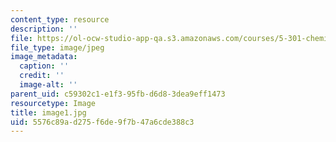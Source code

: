 ```yaml
---
content_type: resource
description: ''
file: https://ol-ocw-studio-app-qa.s3.amazonaws.com/courses/5-301-chemistry-laboratory-techniques-january-iap-2012/5576c89ad275f6de9f7b47a6cde388c3_image1.jpg
file_type: image/jpeg
image_metadata:
  caption: ''
  credit: ''
  image-alt: ''
parent_uid: c59302c1-e1f3-95fb-d6d8-3dea9eff1473
resourcetype: Image
title: image1.jpg
uid: 5576c89a-d275-f6de-9f7b-47a6cde388c3
---
```

